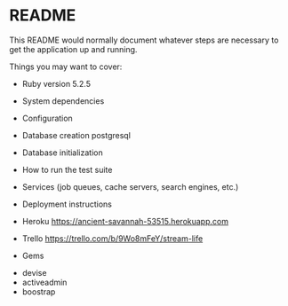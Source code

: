 # README

This README would normally document whatever steps are necessary to get the
application up and running.

Things you may want to cover:

* Ruby version 
    5.2.5
* System dependencies

* Configuration

* Database creation
    postgresql
* Database initialization

* How to run the test suite

* Services (job queues, cache servers, search engines, etc.)

* Deployment instructions

* Heroku 
https://ancient-savannah-53515.herokuapp.com

* Trello 
https://trello.com/b/9Wo8mFeY/stream-life

* Gems
- devise
- activeadmin
- boostrap

